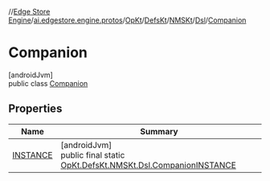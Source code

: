 //[Edge Store Engine](../../../../../../../index.md)/[ai.edgestore.engine.protos](../../../../../index.md)/[OpKt](../../../../index.md)/[DefsKt](../../../index.md)/[NMSKt](../../index.md)/[Dsl](../index.md)/[Companion](index.md)

# Companion

[androidJvm]\
public class [Companion](index.md)

## Properties

| Name | Summary |
|---|---|
| [INSTANCE](index.md#-18494200%2FProperties%2F-89531115) | [androidJvm]<br>public final static [OpKt.DefsKt.NMSKt.Dsl.Companion](index.md)[INSTANCE](index.md#-18494200%2FProperties%2F-89531115) |
